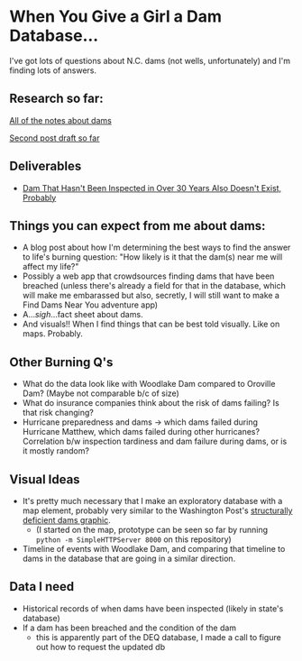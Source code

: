 # When You Give a Girl a Dam Database...
I've got lots of questions about N.C. dams (not wells, unfortunately) and I'm finding lots of answers.

## Research so far: 

[All of the notes about dams](https://docs.google.com/document/d/190o0ekqcoiMme09ZGevruzrCSB6GjPkvZzqWvviUim4/edit?usp=sharing)

[Second post draft so far](https://docs.google.com/document/d/1bfJufvsWdtCcLkuh86kKI1o-lAeWebWVso7MEaYCjY0/edit?usp=sharing)

## Deliverables
- [Dam That Hasn't Been Inspected in Over 30 Years Also Doesn't Exist, Probably](http://carolinadatadesk.org/dam-that-hasnt-been-inspected-in-over-30-years-also-doesnt-exist-probably/)

## Things you can expect from me about dams: 

- A blog post about how I'm determining the best ways to find the answer to life's burning question: "How likely is it that the dam(s) near me will affect my life?"
- Possibly a web app that crowdsources finding dams that have been breached (unless there's already a field for that in the database, which will make me embarassed but also, secretly, I will still want to make a Find Dams Near You adventure app)
- A...*sigh*...fact sheet about dams.
- And visuals!! When I find things that can be best told visually. Like on maps. Probably.

## Other Burning Q's

- What do the data look like with Woodlake Dam compared to Oroville Dam? (Maybe not comparable b/c of size)
- What do insurance companies think about the risk of dams failing? Is that risk changing?
- Hurricane preparedness and dams -> which dams failed during Hurricane Matthew, which dams failed during other hurricanes? Correlation b/w inspection tardiness and dam failure during dams, or is it mostly random?

## Visual Ideas

- It's pretty much necessary that I make an exploratory database with a map element, probably very similar to the Washington Post's [structurally deficient dams graphic](https://www.washingtonpost.com/graphics/national/structurally-deficient-bridges/?tid=sm_tw#37045).
  - (I started on the map, prototype can be seen so far by running ``python -m SimpleHTTPServer 8000`` on this repository)
- Timeline of events with Woodlake Dam, and comparing that timeline to dams in the database that are going in a similar direction.

## Data I need
- Historical records of when dams have been inspected (likely in state's database)
- If a dam has been breached and the condition of the dam
  - this is apparently part of the DEQ database, I made a call to figure out how to request the updated db
